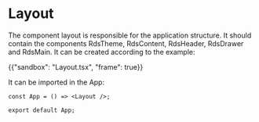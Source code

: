 # Layout

The component layout is responsible for the application structure. It should contain the components RdsTheme, RdsContent, RdsHeader, RdsDrawer and RdsMain. It can be created according to the example:

{{"sandbox": "Layout.tsx", "frame": true}}

It can be imported in the App:

```tsx
const App = () => <Layout />;

export default App;
```

